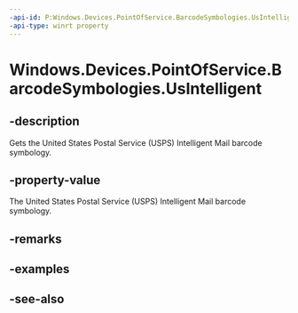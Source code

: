 ```yaml
---
-api-id: P:Windows.Devices.PointOfService.BarcodeSymbologies.UsIntelligent
-api-type: winrt property
---
```


<!-- Property syntax
public uint UsIntelligent { get; }
-->

# Windows.Devices.PointOfService.BarcodeSymbologies.UsIntelligent

## -description
Gets the United States Postal Service (USPS) Intelligent Mail barcode symbology.

## -property-value
The United States Postal Service (USPS) Intelligent Mail barcode symbology.

## -remarks

## -examples

## -see-also
